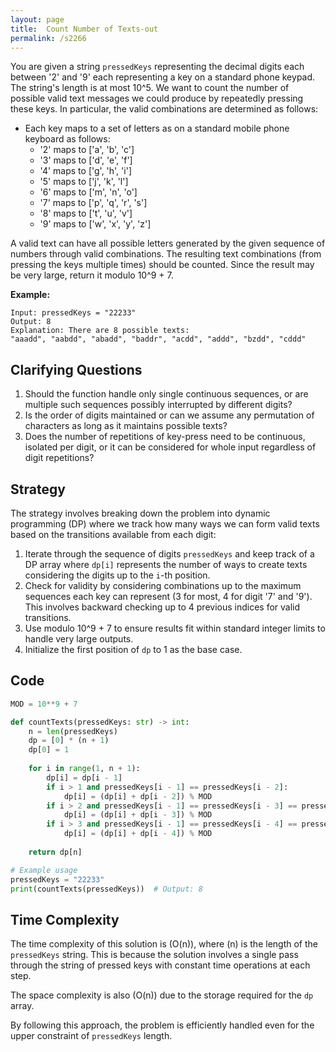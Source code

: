 ```yaml
---
layout: page
title:  Count Number of Texts-out
permalink: /s2266
---
```


You are given a string `pressedKeys` representing the decimal digits each between '2' and '9' each representing a key on a standard phone keypad. The string's length is at most 10^5. We want to count the number of possible valid text messages we could produce by repeatedly pressing these keys. In particular, the valid combinations are determined as follows:
- Each key maps to a set of letters as on a standard mobile phone keyboard as follows:
  - '2' maps to ['a', 'b', 'c']
  - '3' maps to ['d', 'e', 'f']
  - '4' maps to ['g', 'h', 'i']
  - '5' maps to ['j', 'k', 'l']
  - '6' maps to ['m', 'n', 'o']
  - '7' maps to ['p', 'q', 'r', 's']
  - '8' maps to ['t', 'u', 'v']
  - '9' maps to ['w', 'x', 'y', 'z']

A valid text can have all possible letters generated by the given sequence of numbers through valid combinations. The resulting text combinations (from pressing the keys multiple times) should be counted. Since the result may be very large, return it modulo 10^9 + 7.

**Example:**
```
Input: pressedKeys = "22233"
Output: 8
Explanation: There are 8 possible texts: 
"aaadd", "aabdd", "abadd", "baddr", "acdd", "addd", "bzdd", "cddd"
```

## Clarifying Questions

1. Should the function handle only single continuous sequences, or are multiple such sequences possibly interrupted by different digits?
2. Is the order of digits maintained or can we assume any permutation of characters as long as it maintains possible texts?
3. Does the number of repetitions of key-press need to be continuous, isolated per digit, or it can be considered for whole input regardless of digit repetitions?

## Strategy

The strategy involves breaking down the problem into dynamic programming (DP) where we track how many ways we can form valid texts based on the transitions available from each digit:
1. Iterate through the sequence of digits `pressedKeys` and keep track of a DP array where `dp[i]` represents the number of ways to create texts considering the digits up to the `i`-th position.
2. Check for validity by considering combinations up to the maximum sequences each key can represent (3 for most, 4 for digit '7' and '9'). This involves backward checking up to 4 previous indices for valid transitions.
3. Use modulo 10^9 + 7 to ensure results fit within standard integer limits to handle very large outputs.
4. Initialize the first position of `dp` to 1 as the base case.

## Code

```python
MOD = 10**9 + 7

def countTexts(pressedKeys: str) -> int:
    n = len(pressedKeys)
    dp = [0] * (n + 1)
    dp[0] = 1
    
    for i in range(1, n + 1):
        dp[i] = dp[i - 1]
        if i > 1 and pressedKeys[i - 1] == pressedKeys[i - 2]:
            dp[i] = (dp[i] + dp[i - 2]) % MOD
        if i > 2 and pressedKeys[i - 1] == pressedKeys[i - 3] == pressedKeys[i - 2]:
            dp[i] = (dp[i] + dp[i - 3]) % MOD
        if i > 3 and pressedKeys[i - 1] == pressedKeys[i - 4] == pressedKeys[i - 3] == pressedKeys[i - 2] and pressedKeys[i - 1] in "79":
            dp[i] = (dp[i] + dp[i - 4]) % MOD
    
    return dp[n]

# Example usage
pressedKeys = "22233"
print(countTexts(pressedKeys))  # Output: 8
```

## Time Complexity

The time complexity of this solution is \(O(n)\), where \(n\) is the length of the `pressedKeys` string. This is because the solution involves a single pass through the string of pressed keys with constant time operations at each step.

The space complexity is also \(O(n)\) due to the storage required for the `dp` array.

By following this approach, the problem is efficiently handled even for the upper constraint of `pressedKeys` length.